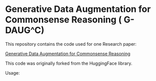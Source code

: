 # Generative Data Augmentation for Commonsense Reasoning ( G-DAUG^C)

This repository contains the code used for one Research paper:

[Generative Data Augmentation for Commonsense Reasoning](https://arxiv.org/abs/2004.11546)

This code was originally forked from the HuggingFace library.

Usage:
